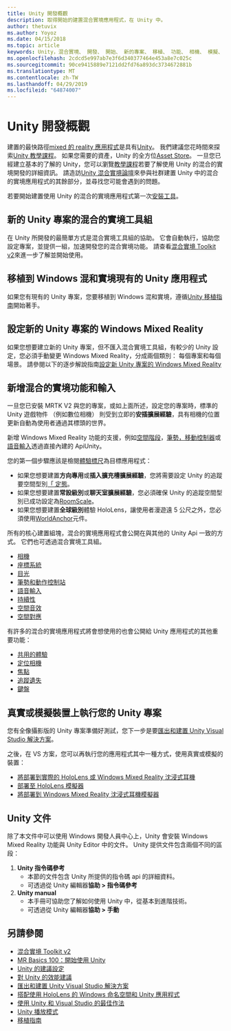```yaml
---
title: Unity 開發概觀
description: 取得開始的建置混合實境應用程式，在 Unity 中。
author: thetuvix
ms.author: Yoyoz
ms.date: 04/15/2018
ms.topic: article
keywords: Unity，混合實境、 開發、 開始、 新的專案、 移植、 功能、 相機、 模擬、 模擬、 文件
ms.openlocfilehash: 2cdcd5e997ab7e3f6d340377464e453a8e7c025c
ms.sourcegitcommit: 90ce9415889e7121dd2fd76a893dc3734672881b
ms.translationtype: MT
ms.contentlocale: zh-TW
ms.lasthandoff: 04/29/2019
ms.locfileid: "64874007"
---
```

# <a name="unity-development-overview"></a>Unity 開發概觀

建置的最快路徑[mixed 的 reality 應用程式](app-views.md)是具有[Unity](http://aka.ms/HoloLensUnity)。 我們建議您花時間來探索[Unity 教學課程](https://unity3d.com/learn/tutorials)。 如果您需要的資產，Unity 的全方位[Asset Store](https://www.assetstore.unity3d.com/)。 一旦您已經建立基本的了解的 Unity，您可以瀏覽[教學課程](tutorials.md)若要了解使用 Unity 的混合的實境開發的詳細資訊。 請造訪[Unity 混合實境論壇](http://forum.unity3d.com/forums/hololens.102/)來參與社群建置 Unity 中的混合的實境應用程式的其餘部分，並尋找您可能會遇到的問題。


若要開始建置使用 Unity 的混合的實境應用程式第一次[安裝工具](install-the-tools.md)。 

## <a name="new-unity-project-with-mixed-reality-toolkit"></a>新的 Unity 專案的混合的實境工具組 

在 Unity 所開發的最簡單方式是混合實境工具組的協助。 它會自動執行，協助您設定專案，並提供一組，加速開發您的混合實境功能。 請查看[混合實境 Toolkit v2](mrtk-getting-started.md)來進一步了解並開始使用。 

## <a name="porting-an-existing-unity-app-to-windows-mixed-reality"></a>移植到 Windows 混和實境現有的 Unity 應用程式

如果您有現有的 Unity 專案，您要移植到 Windows 混和實境，遵循[Unity 移植指南](porting-guides.md)開始著手。

## <a name="configuring-new-unity-project-for-windows-mixed-reality"></a>設定新的 Unity 專案的 Windows Mixed Reality

如果您想要建立新的 Unity 專案，但不匯入混合實境工具組，有較少的 Unity 設定，您必須手動變更 Windows Mixed Reality，分成兩個類別： 每個專案和每個場景。 請參閱以下的逐步解說指南[設定新 Unity 專案的 Windows Mixed Reality](Configure-Unity-Project.md)

## <a name="adding-mixed-reality-capabilities-and-inputs"></a>新增混合的實境功能和輸入

一旦您已安裝 MRTK V2 與您的專案，或如上面所述，設定您的專案時，標準的 Unity 遊戲物件 （例如數位相機） 則受到立即的**安插擴展經驗**，具有相機的位置更新自動為使用者通過其標頭的世界。

新增 Windows Mixed Reality 功能的支援，例如[空間階段](coordinate-systems.md#spatial-coordinate-systems)，[筆勢，移動控制器](gestures-and-motion-controllers-in-unity.md)或[語音輸入](voice-input-in-unity.md)透過直接內建的 ApiUnity。 

您的第一個步驟應該是檢閱[體驗標尺](coordinate-systems.md)為目標應用程式：
* 如果您想要建置**方向專用**或**插入擴充槽擴展經驗**，您將需要設定 Unity 的追蹤要空間型別[「 定態](coordinate-systems-in-unity.md#building-an-orientation-only-or-seated-scale-experience)。
* 如果您想要建置**常設級別**或**聊天室擴展經驗**，您必須確保 Unity 的追蹤空間型別已成功設定為[RoomScale](coordinate-systems-in-unity.md#building-an-orientation-only-or-seated-scale-experience)。
* 如果您想要建置**全球級別**體驗 HoloLens，讓使用者漫遊遠 5 公尺之外，您必須使用[WorldAnchor](coordinate-systems-in-unity.md#building-a-world-scale-experience)元件。

所有的核心建置組塊，混合的實境應用程式會公開在與其他的 Unity Api 一致的方式。 它們也可透過混合實境工具組。
* [相機](camera-in-unity.md)
* [座標系統](coordinate-systems-in-unity.md)
* [目光](gaze-in-unity.md)
* [筆勢和動作控制站](gestures-and-motion-controllers-in-unity.md)
* [語音輸入](voice-input-in-unity.md)
* [持續性](persistence-in-unity.md)
* [空間音效](spatial-sound-in-unity.md)
* [空間對應](spatial-mapping-in-unity.md)

有許多的混合的實境應用程式將會想使用的也會公開給 Unity 應用程式的其他重要功能：
* [共用的體驗](shared-experiences-in-unity.md)
* [定位相機](locatable-camera-in-unity.md)
* [焦點](focus-point-in-unity.md)
* [追蹤遺失](tracking-loss-in-unity.md)
* [鍵盤](keyboard-input-in-unity.md)

## <a name="running-your-unity-project-on-a-real-or-simulated-device"></a>真實或模擬裝置上執行您的 Unity 專案

您有全像攝影版的 Unity 專案準備好測試，您下一步是要[匯出和建置 Unity Visual Studio 解決方案](exporting-and-building-a-unity-visual-studio-solution.md)。

之後，在 VS 方案，您可以再執行您的應用程式其中一種方式，使用真實或模擬的裝置：
* [將部署到實際的 HoloLens 或 Windows Mixed Reality 沈浸式耳機](using-visual-studio.md)
* [部署至 HoloLens 模擬器](using-the-hololens-emulator.md)
* [將部署到 Windows Mixed Reality 沈浸式耳機模擬器](using-the-windows-mixed-reality-simulator.md)

## <a name="unity-documentation"></a>Unity 文件

除了本文件中可以使用 Windows 開發人員中心上，Unity 會安裝 Windows Mixed Reality 功能與 Unity Editor 中的文件。 Unity 提供文件包含兩個不同的區段：
1. **Unity 指令碼參考**
    * 本節的文件包含 Unity 所提供的指令碼 api 的詳細資料。
    * 可透過從 Unity 編輯器**協助 > 指令碼參考**
2. **Unity manual**
    * 本手冊可協助您了解如何使用 Unity 中，從基本到進階技術。
    * 可透過從 Unity 編輯器**協助 > 手動**

## <a name="see-also"></a>另請參閱
* [混合實境 Toolkit v2](mrtk-getting-started.md)
* [MR Basics 100：開始使用 Unity](holograms-100.md)
* [Unity 的建議設定](recommended-settings-for-unity.md)
* [對 Unity 的效能建議](performance-recommendations-for-unity.md)
* [匯出和建置 Unity Visual Studio 解決方案](exporting-and-building-a-unity-visual-studio-solution.md)
* [搭配使用 HoloLens 的 Windows 命名空間和 Unity 應用程式](using-the-windows-namespace-with-unity-apps-for-hololens.md)
* [使用 Unity 和 Visual Studio 的最佳作法](best-practices-for-working-with-unity-and-visual-studio.md)
* [Unity 播放模式](unity-play-mode.md)
* [移植指南](porting-guides.md)

